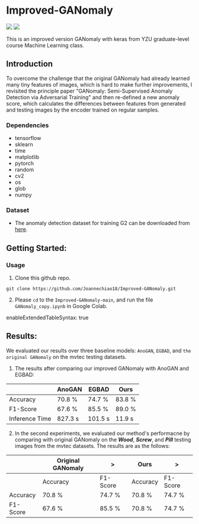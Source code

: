 # Improved-GANomaly

![](https://img.shields.io/badge/tensorflow-1.9.1-yellow)
![](https://img.shields.io/badge/Cuda-10.2-blue)


This is an improved version GANomaly with keras from YZU graduate-level course Machine Learning class. 

## Introduction 
To overcome the challenge that the original GANomaly had already learned many tiny features of images, which is hard to make further improvements, I revisited the principle paper "GANomaly: Semi-Supervised Anomaly Detection via Adversarial Training" and then re-defined a new anomaly score, which calculates the differences between features from generated and testing images by the encoder trained on regular samples.

### Dependencies
* tensorflow 
* sklearn 
* time 
* matplotlib 
* pytorch 
* random 
* cv2 
* os 
* glob 
* numpy 

### Dataset
* The anomaly detection dataset for training G2 can be downloaded from [here]([https://www.robots.ox.ac.uk/~vgg/data/flowers/102/](https://www.mvtec.com/company/research/datasets/mvtec-ad)).

## Getting Started:
### Usage
1. Clone this github repo. 
```
git clone https://github.com/Joannechiao18/Improved-GANomaly.git
```
2. Please `cd` to the `Improved-GANomaly-main`, and run the file `GANomaly_copy.ipynb` in Google Colab.

enableExtendedTableSyntax: true
## Results:
We evaluated our results over three baseline models: `AnoGAN`, `EGBAD`, and `the original GANomaly` on the mvtec testing datasets. 
1. The results after comparing our improved GANomaly with AnoGAN and EGBAD: 

|                 | AnoGAN          | EGBAD           | Ours           |
| --------------- | --------------- | --------------- | ---------------|
| Accuracy        | 70.8 %          | 74.7 %          | 83.8 %         |
| F1-Score        | 67.6 %          | 85.5 %          | 89.0 %         |
| Inference Time  | 827.3 s         | 101.5 s         | 11.9 s         |

2. In the second experiments, we evaluated our method's performacne by comparing with original GANomaly on the ***Wood***, ***Screw***, and ***Pill*** testing images from the mvtec datasets. The results are as the follows: 

|                 | Original GANomaly   |>|Ours                |>|
| --------------- | --------------- | --------------- | --------------- | --------------- |
|                 | Accuracy        | F1-Score        | Accuracy        | F1-Score        |
| Accuracy        | 70.8 %          | 74.7 %          | 70.8 %          | 74.7 %          |
| F1-Score        | 67.6 %          | 85.5 %          | 70.8 %          | 74.7 %          |

